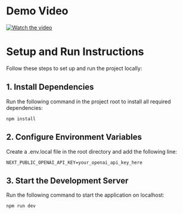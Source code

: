 # Demo Video
[![Watch the video](https://img.youtube.com/vi/C9y4qZZVE8o/0.jpg)](https://youtu.be/C9y4qZZVE8o)

# Setup and Run Instructions
Follow these steps to set up and run the project locally:

## 1. Install Dependencies
Run the following command in the project root to install all required dependencies:
```
npm install
```

## 2. Configure Environment Variables
Create a .env.local file in the root directory and add the following line:
```
NEXT_PUBLIC_OPENAI_API_KEY=your_openai_api_key_here
```

## 3. Start the Development Server
Run the following command to start the application on localhost:
```
npm run dev
```
